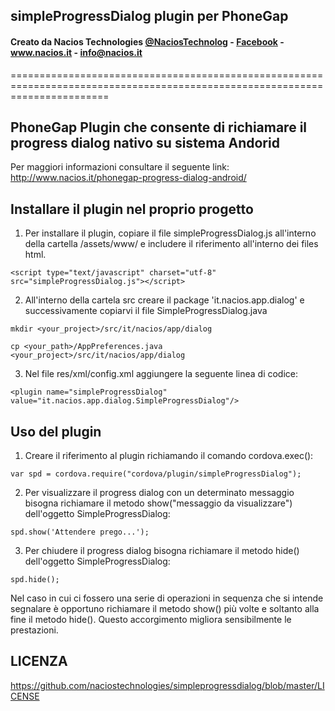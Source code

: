 ## simpleProgressDialog plugin per PhoneGap ##
#### Creato da Nacios Technologies <a href="https://twitter.com/NaciosTechnolog" target="_blank">@NaciosTechnolog</a> - <a href="https://www.facebook.com/NaciosTechnologies" target="_blank">Facebook</a> - <a href="www.nacios.it" target="_blank">www.nacios.it</a> - <a href="mailto:info@nacios.it">info@nacios.it</a> ####
=============================================================================================================================

## PhoneGap Plugin che consente di  richiamare il progress dialog nativo su sistema Andorid ##

Per maggiori informazioni consultare il seguente link: http://www.nacios.it/phonegap-progress-dialog-android/

## Installare il plugin nel proprio progetto ##

1) Per installare il plugin, copiare il file simpleProgressDialog.js all'interno della cartella /assets/www/ e includere il riferimento all'interno dei files html.

`<script type="text/javascript" charset="utf-8" src="simpleProgressDialog.js"></script>`

2) All'interno della cartela src creare il package 'it.nacios.app.dialog' e successivamente copiarvi il file SimpleProgressDialog.java

`mkdir <your_project>/src/it/nacios/app/dialog`

`cp <your_path>/AppPreferences.java <your_project>/src/it/nacios/app/dialog`

3) Nel file res/xml/config.xml aggiungere la seguente linea di codice:

 `<plugin name="simpleProgressDialog" value="it.nacios.app.dialog.SimpleProgressDialog"/>`


## Uso del plugin ##

1) Creare il riferimento al plugin richiamando il comando cordova.exec():

`var spd = cordova.require("cordova/plugin/simpleProgressDialog");`

2) Per visualizzare il progress dialog con un determinato messaggio bisogna richiamare il metodo show("messaggio da visualizzare") dell'oggetto SimpleProgressDialog:

`spd.show('Attendere prego...');`

3) Per chiudere il progress dialog bisogna richiamare il metodo hide() dell'oggetto SimpleProgressDialog:

`spd.hide();`


Nel caso in cui ci fossero una serie di operazioni in sequenza che si intende segnalare è opportuno richiamare il metodo show() più volte e soltanto alla fine il metodo hide().
Questo accorgimento migliora sensibilmente le prestazioni.

## LICENZA ##

https://github.com/naciostechnologies/simpleprogressdialog/blob/master/LICENSE